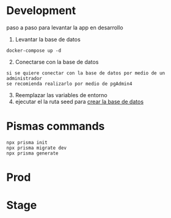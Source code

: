 # Development
paso a paso para levantar la app en desarrollo

1. Levantar la base de datos
```
docker-compose up -d
```

2. Conectarse con la base de datos
```
si se quiere conectar con la base de datos por medio de un administrador
se recomienda realizarlo por medio de pgAdmin4
```

3. Reemplazar las variables de entorno
4. ejecutar el la ruta seed para [crear la base de datos](http://localhost:3000/api/seed)


# Pismas commands
```
npx prisma init
npx prisma migrate dev
npx prisma generate
```

# Prod

# Stage
